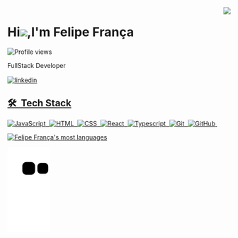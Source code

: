 

<img align="right" height="590em" src="https://raw.githubusercontent.com/gist/felipefn/c27eb80dbad0dac7d4473bd79dc7f4e9/raw/65096dbeecc6b162c4f8c569b00fb21c3ae13d62/githubcard.svg"/>
<h1 align="left">Hi<img src="https://raw.githubusercontent.com/kaueMarques/kaueMarques/master/hi.gif" width="30px">,I'm Felipe França</h1>
<p align="left"> <img src="https://komarev.com/ghpvc/?username=felipefn&color=yellow" alt="Profile views" /> </p> 

<p>FullStack Developer</p>

  
</a>
<a href="https://linkedin.com/in/felipefneves" target="_blank">
<img align="center" src="https://img.shields.io/badge/-felipefneves-05122A?style=flat&logo=linkedin" alt="linkedin"/>
  
## 🛠 &nbsp;Tech Stack
![JavaScript](https://img.shields.io/badge/-JavaScript-05122A?style=flat&logo=javascript)&nbsp;
![HTML](https://img.shields.io/badge/-HTML-05122A?style=flat&logo=HTML5)&nbsp;
![CSS](https://img.shields.io/badge/-CSS-05122A?style=flat&logo=CSS3&logoColor=1572B6)&nbsp;
![React](https://img.shields.io/badge/-React-05122A?style=flat&logo=react)&nbsp;
![Typescript](https://img.shields.io/badge/-Typescript-05122A?style=flat&logo=Typescript)&nbsp;
![Git](https://img.shields.io/badge/-Git-05122A?style=flat&logo=git)&nbsp;
![GitHub](https://img.shields.io/badge/-GitHub-05122A?style=flat&logo=github)&nbsp;

<img  width="450em" src="https://github-readme-stats.vercel.app/api/top-langs/?username=felipefn&layout=compact&theme=vision-friendly-dark" alt="Felipe França's most languages"/>
</p>





![Snake animation](https://github.com/rafaballerini/rafaballerini/blob/output/github-contribution-grid-snake.svg)
